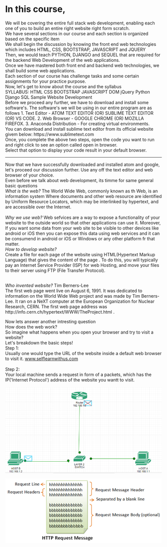 <h1>In this course,</h1> We will be covering the entire full stack web development, enabling each one of you to build an entire right website right form scratch.
<br>
We have several sections in our course and each section is organized based on the specific item
<br>
We shall begin the discussion by knowing the front end web technologies which includes
HTML, CSS, BOOTSTRAP, JAVASCRIPT and JQUERY
<br>
Then, we would teach PYTHON, DJANGO and SEQUEL that are required for the backend Web Development of the web applications.
<br>
Once we have mastered both front end and backend web technologies, we shall build some web applications.
<br>
Each section of our course has challenge tasks and some certain assignments for your practice purpose.
<br>
Now, let's get to know about the course and the syllabus
<br>
SYLLABUS:
HTML
CSS
BOOTSTRAP
JAVASCRIPT
DOM
jQuery
Python
Django
SQL
Sample Website Development
<br>
Before we proceed any further, we have to download and install some software's.
The software's we will be using in our entire program are as follows
1. Text Editor - ATOM TEXT EDITOR (OR) SUBLIME TEXT EDITOR (OR) VS CODE.
2. Web Browser - GOOGLE CHROME (OR) MOZILLA FIREFOX.
3. Anaconda Distribution - For creating virtual environments.
<br>
You can download and install sublime text editor from its official website givem below:
https://www.sublimetext.com
<br>
Once, you complete the above two steps, open the code you want to run and right click to see an option called open in browser.

<br>
Select that option to display your code result in your default browser.

----------------------------------------------------------------------------------------------
Now that we have successfully downloaded and installed atom and google, let's proceed our discussion further.
Use any off the text editor and web browser of your choice.<br>
Even before we talk about web development, its timme for same general basic questions 
<br>
<em>What is the web?</em>
The World Wide Web, commonly known as th Web, is an information system Where documents and other web resource are identified by Uniform Resource Locators, which may be interlinked by hypertext, and are accessible over the Internet.
<br><br>
<em>Why we use web?</em>
Web sefvices are a way to expose a functionality of your website to the outside world so that other applications can use it. Moreover, If you want some data from your web site to be visible to other devices like android or iOS then you can expose this data using web services and it can be consumend in android or iOS or Windows or any other platform fr that matter.
<br>
<em>How to develop website?</em><br>
Create a file for each page of the website using HTML(Hypertext Markup Language) that gives the content of the page . To do this, you will typically pay an Internet Service Provider (ISP) for web Hosting, and move your files to their server using FTP (File Transfer Protocol).

<br>
<em>Who invented website?</em>
Tim Berners-Lee<br>
The first web page went live on August 6, 1991. It was dedicated to information on the World Wide Web project and was made by Tim Berners-Lee. It ran on a NeXT computer at the European Organization for Nuclear Research, CERN. The first web page address was http://info.cern.ch/hypertext/WWW/TheProject.html .
<br>

Now lets answer another intresting question <br>
How does the web work? <br>
So imagine what happens when you open your browser and try to visit a website?<br>
Let's breakdown the basic steps! <br>
Step 1:<br>
Usually one would type the URL of the website inside a default web browser to visit it.
www.selflearnwithus.com  
<br>
Step 2:<br>
Your local machine sends a request in form of a packets, which has the IP('Internet Protocol') address of the website you wantt to visit.<br>

![alt text](https://github.com/mouse-rider/Full_Stack_Web_Development/blob/main/image/Internet_request.png?raw=true)

![alt text](https://github.com/mouse-rider/Full_Stack_Web_Development/blob/main/image/HTTP_RequestMessage.png?raw=true)


